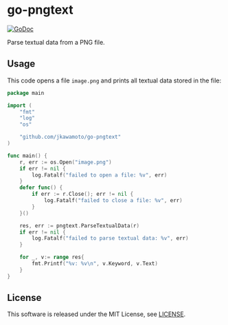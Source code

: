 # go-pngtext
[![GoDoc](https://pkg.go.dev/badge/github.com/jkawamoto/go-pngtext)](https://pkg.go.dev/github.com/jkawamoto/go-pngtext)

Parse textual data from a PNG file.

## Usage
This code opens a file `image.png` and prints all textual data stored in the file:

```go
package main

import (
	"fmt"
	"log"
	"os"

	"github.com/jkawamoto/go-pngtext"
)

func main() {
	r, err := os.Open("image.png")
	if err != nil {
		log.Fatalf("failed to open a file: %v", err)
	}
	defer func() {
		if err := r.Close(); err != nil {
			log.Fatalf("failed to close a file: %v", err)
		}
	}()

	res, err := pngtext.ParseTextualData(r)
	if err != nil {
		log.Fatalf("failed to parse textual data: %v", err)
	}

	for _, v:= range res{
        fmt.Printf("%v: %v\n", v.Keyword, v.Text)	
    }
}
```

## License
This software is released under the MIT License, see [LICENSE](https://github.com/jkawamoto/go-pngtext/blob/main/LICENSE).